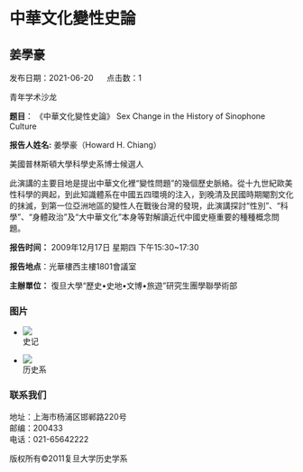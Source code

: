 # 中華文化變性史論

## 姜學豪

发布日期：2021-06-20      点击数：1

青年学术沙龙

**题目**： 《中華文化變性史論》 Sex Change in the History of Sinophone Culture

**报告人姓名:** 姜學豪（Howard H. Chiang）

美國普林斯頓大學科學史系博士候選人

此演講的主要目地是提出中華文化裡“變性問題”的幾個歷史脈絡。從十九世紀歐美性科學的興起，到此知識體系在中國五四環境的注入，到晚清及民國時期閹割文化的抹滅，到第一位亞洲地區的變性人在戰後台灣的發現，此演講探討“性別”、“科學”、“身體政治”及“大中華文化”本身等對解讀近代中國史極重要的種種概念問題。

**报告时间：** 2009年12月17日 星期四 下午15:30~17:30

**报告地点**：光華樓西主樓1801會議室

**主辦單位：** 復旦大學“歷史•史地•文博•旅遊”研究生團學聯學術部

### 图片

- ![](../../images/shiji.jpg)  
  史记  

- ![](../../images/lishixi.jpg)  
  历史系  

### 联系我们

地址：上海市杨浦区邯郸路220号  
邮编：200433  
电话：021-65642222  

版权所有©2011复旦大学历史学系